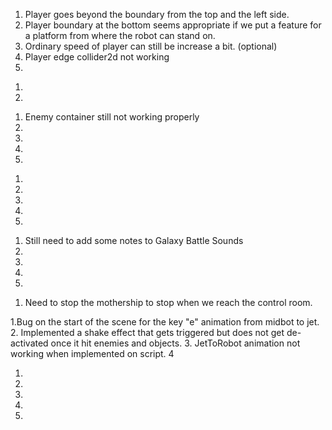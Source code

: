 <!--PLAYER MOVEMENT-->
1. Player goes beyond the boundary from the top and the left side.
2. Player boundary at the bottom seems appropriate if we put a feature for a platform from where 
the robot can stand on. 
3. Ordinary speed of player can still be increase a bit. (optional)
4. Player edge collider2d not working
5.

<!--LASER FIRE-->
1. 
2.

<!--REDSPACESHIP MOVEMENT-->
1. Enemy container still not working properly
2.
3.
4.
5.


<!--USER INTERFACE-->
1.
2.
3.
4.
5.

<!--SOUNDS-->
1. Still need to add some notes to Galaxy Battle Sounds
2.
3.
4.
5.

<!--LEVELS-->
1. Need to stop the mothership to stop when we reach the control room.

<!--SOLVE Issues-->
1.Bug on the start of the scene for the key "e" animation from midbot to jet.
2. Implemented a shake effect that gets triggered but does not get de-activated once it hit enemies and objects.
3. JetToRobot animation not working when implemented on script.
4


<!--BUG NOTES TEMPLATE-->
1.
2.
3.
4.
5.



